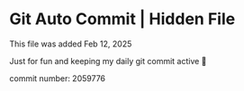 # Git Auto Commit | Hidden File

This file was added Feb 12, 2025

Just for fun and keeping my daily git commit active 🤪

commit number: 2059776
